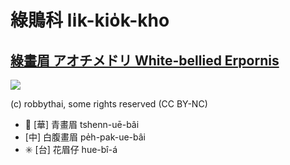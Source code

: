 # 綠鵙科 li̍k-kio̍k-kho

## [綠畫眉 アオチメドリ White-bellied Erpornis](https://ebird.org/species/whbyuh1)

![](https://inaturalist-open-data.s3.amazonaws.com/photos/10090050/medium.jpeg)

(c) robbythai, some rights reserved (CC BY-NC)

- 🎯 [華] 青畫眉 tshenn-uē-bâi
- [中] 白腹畫眉 pe̍h-pak-ue-bâi
- ✳️ [台] 花眉仔 hue-bî-á

